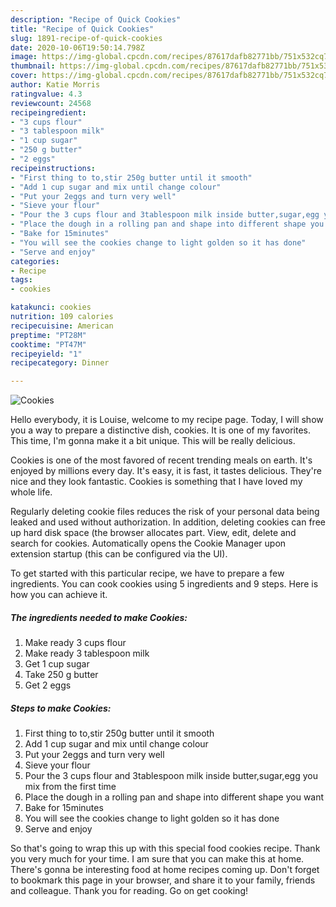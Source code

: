 ```yaml
---
description: "Recipe of Quick Cookies"
title: "Recipe of Quick Cookies"
slug: 1891-recipe-of-quick-cookies
date: 2020-10-06T19:50:14.798Z
image: https://img-global.cpcdn.com/recipes/87617dafb82771bb/751x532cq70/cookies-recipe-main-photo.jpg
thumbnail: https://img-global.cpcdn.com/recipes/87617dafb82771bb/751x532cq70/cookies-recipe-main-photo.jpg
cover: https://img-global.cpcdn.com/recipes/87617dafb82771bb/751x532cq70/cookies-recipe-main-photo.jpg
author: Katie Morris
ratingvalue: 4.3
reviewcount: 24568
recipeingredient:
- "3 cups flour"
- "3 tablespoon milk"
- "1 cup sugar"
- "250 g butter"
- "2 eggs"
recipeinstructions:
- "First thing to to,stir 250g butter until it smooth"
- "Add 1 cup sugar and mix until change colour"
- "Put your 2eggs and turn very well"
- "Sieve your flour"
- "Pour the 3 cups flour and 3tablespoon milk inside butter,sugar,egg you mix from the first time"
- "Place the dough in a rolling pan and shape into different shape you want"
- "Bake for 15minutes"
- "You will see the cookies change to light golden so it has done"
- "Serve and enjoy"
categories:
- Recipe
tags:
- cookies

katakunci: cookies 
nutrition: 109 calories
recipecuisine: American
preptime: "PT28M"
cooktime: "PT47M"
recipeyield: "1"
recipecategory: Dinner

---
```



![Cookies](https://img-global.cpcdn.com/recipes/87617dafb82771bb/751x532cq70/cookies-recipe-main-photo.jpg)

Hello everybody, it is Louise, welcome to my recipe page. Today, I will show you a way to prepare a distinctive dish, cookies. It is one of my favorites. This time, I'm gonna make it a bit unique. This will be really delicious.

Cookies is one of the most favored of recent trending meals on earth. It's enjoyed by millions every day. It's easy, it is fast, it tastes delicious. They're nice and they look fantastic. Cookies is something that I have loved my whole life.

Regularly deleting cookie files reduces the risk of your personal data being leaked and used without authorization. In addition, deleting cookies can free up hard disk space (the browser allocates part. View, edit, delete and search for cookies. Automatically opens the Cookie Manager upon extension startup (this can be configured via the UI).


To get started with this particular recipe, we have to prepare a few ingredients. You can cook cookies using 5 ingredients and 9 steps. Here is how you can achieve it.

<!--inarticleads1-->

##### The ingredients needed to make Cookies:

1. Make ready 3 cups flour
1. Make ready 3 tablespoon milk
1. Get 1 cup sugar
1. Take 250 g butter
1. Get 2 eggs




<!--inarticleads2-->

##### Steps to make Cookies:

1. First thing to to,stir 250g butter until it smooth
1. Add 1 cup sugar and mix until change colour
1. Put your 2eggs and turn very well
1. Sieve your flour
1. Pour the 3 cups flour and 3tablespoon milk inside butter,sugar,egg you mix from the first time
1. Place the dough in a rolling pan and shape into different shape you want
1. Bake for 15minutes
1. You will see the cookies change to light golden so it has done
1. Serve and enjoy




So that's going to wrap this up with this special food cookies recipe. Thank you very much for your time. I am sure that you can make this at home. There's gonna be interesting food at home recipes coming up. Don't forget to bookmark this page in your browser, and share it to your family, friends and colleague. Thank you for reading. Go on get cooking!
